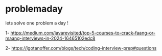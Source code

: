 # problemaday
lets solve one problem a day !

1- https://medium.com/javarevisited/top-5-courses-to-crack-faang-or-maang-interviews-in-2024-16465102edc8

2- https://igotanoffer.com/blogs/tech/coding-interview-prep#questions
